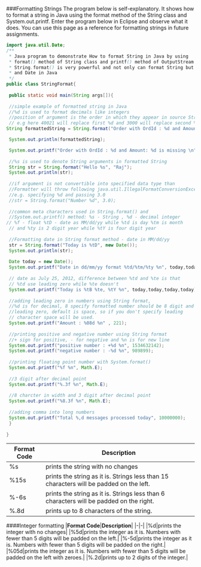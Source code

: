 <!--djw:done-->
###Formatting Strings
The program below is self-explanatory. It shows how to format a string in Java using the format method of the String class and System.out.printf. Enter the program below in Eclipse and observe what it does. You can use this page as a reference for formatting strings in future assignments.

```java
import java.util.Date;
/**
 * Java program to demonstrate How to format String in Java by using
 * format() method of String class and printf() method of OutputStream in Java.
 * String.format() is very powerful and not only can format String but numbers
 * and Date in Java
 */
public class StringFormat{
 
 public static void main(String args[]){ 
 
 //simple example of formatted string in Java
 //%d is used to format decimals like integers
 //position of argument is the order in which they appear in source String
 // e.g here 40021 will replace first %d and 3000 will replace second %d.
String formattedString = String.format("Order with OrdId : %d and Amount: %d is missing", 40021, 3000);

 System.out.println(formattedString);

 System.out.printf("Order with OrdId : %d and Amount: %d is missing \n", 40021, 3000);
 
 //%s is used to denote String arguments in formatted String
 String str = String.format("Hello %s", "Raj");
 System.out.println(str);
 
 //if argument is not convertible into specified data type than
 //Formatter will throw following java.util.IllegalFormatConversionException
 //e.g. specifying %d and passing 3.0
 //str = String.format("Number %d", 3.0);
 
 //common meta characters used in String.format() and
 //System.out.printf() method: %s - String , %d - decimal integer
// %f - float %tD - date as MM/dd/yy while %td is day %tm is month
 // and %ty is 2 digit year while %tY is four digit year
 
 //Formatting date in String format method - date in MM/dd/yy
 str = String.format("Today is %tD", new Date());
 System.out.println(str);
 
 Date today = new Date();
 System.out.printf("Date in dd/mm/yy format %td/%tm/%ty %n", today,today,today );
 
 // date as July 25, 2012, difference between %td and %te is that
 // %td use leading zero while %te doesn't
 System.out.printf("Today is %tB %te, %tY %n", today,today,today,today);
 
 //adding leading zero in numbers using String format,
 //%d is for decimal, 8 specify formatted number should be 8 digit and 0 specify use
 //leading zero, default is space, so if you don't specify leading
 // character space will be used.
 System.out.printf("Amount : %08d %n" , 221);
 
 //printing positive and negative number using String format
 //+ sign for positive, - for negative and %n is for new line
 System.out.printf("positive number : +%d %n", 1534632142);
 System.out.printf("negative number : -%d %n", 989899);
 
 //printing floating point number with System.format()
 System.out.printf("%f %n", Math.E);
 
 //3 digit after decimal point
 System.out.printf("%.3f %n", Math.E);
 
 //8 charcter in width and 3 digit after decimal point
 System.out.printf("%8.3f %n", Math.E);
 
 //adding comma into long numbers
 System.out.printf("Total %,d messages processed today", 10000000);
 }
 
}
```


|**Format Code**|**Description**|
|-|-|
|%s|prints the string with no changes|
|%15s|prints the string as it is. Strings less than 15 characters will be padded on the left.|
|%-6s|prints the string as it is. Strings less than 6 characters will be padded on the right.|
|%.8d|prints up to 8 characters of the string.|

####Integer formatting
|**Format Code**|**Description**|
|-|-|
|%d|prints the integer with no changes|
|%5d|prints the integer as it is. Numbers with fewer than 5 digits will be padded on the left.|
|%-5d|prints the integer as it is. Numbers with fewer than 5 digits will be padded on the right.|
|%05d|prints the integer as it is. Numbers with fewer than 5 digits  will be padded on the left with zeroes.|
|%.2d|prints up to 2 digits of the integer.|
